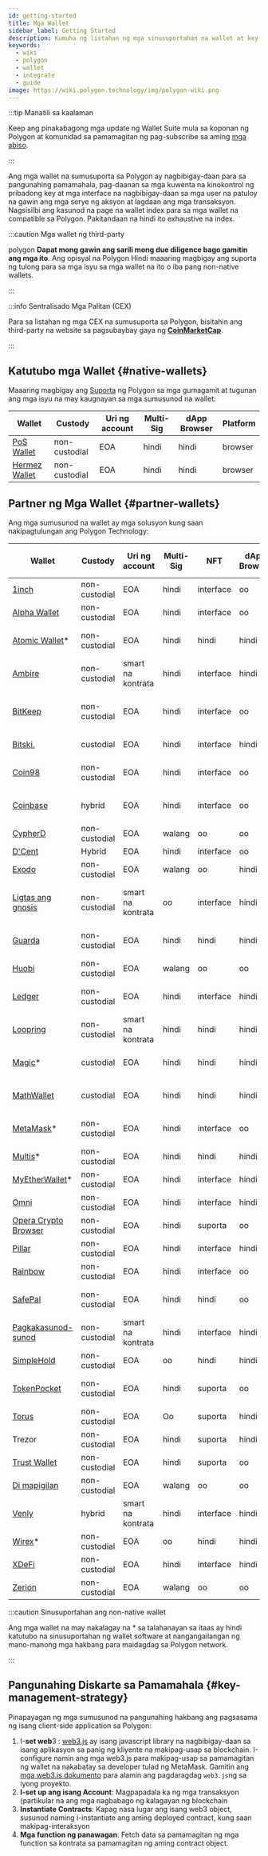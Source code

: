 ```yaml
---
id: getting-started
title: Mga Wallet
sidebar_label: Getting Started
description: Kumuha ng listahan ng mga sinusuportahan na wallet at key diskarte.
keywords:
  - wiki
  - polygon
  - wallet
  - integrate
  - guide
image: https://wiki.polygon.technology/img/polygon-wiki.png
---
```


:::tip Manatili sa kaalaman

Keep ang pinakabagong mga update ng Wallet Suite mula sa koponan ng Polygon at komunidad sa pamamagitan ng pag-subscribe sa aming [<ins>mga abiso</ins>](https://polygon.technology/notifications/).

:::

Ang mga wallet na sumusuporta sa Polygon ay nagbibigay-daan para sa pangunahing pamamahala, pag-daanan sa mga kuwenta na kinokontrol ng pribadong key at mga interface na nagbibigay-daan sa mga user na patuloy na gawin ang mga serye ng aksyon at lagdaan ang mga transaksyon.
Nagsisilbi ang kasunod na page na wallet index para sa mga wallet na compatible sa Polygon. Pakitandaan
na hindi ito exhaustive na index.

:::caution Mga wallet ng third-party

polygon **Dapat mong gawin ang sarili mong due diligence bago gamitin ang mga ito**. Ang opisyal na Polygon Hindi maaaring magbigay ang suporta ng tulong para sa mga isyu sa mga wallet na ito o iba pang non-native wallets.

:::

:::info Sentralisado Mga Palitan (CEX)

Para sa listahan ng mga CEX na sumusuporta sa Polygon, bisitahin ang third-party na website sa pagsubaybay gaya ng
[<ins>**CoinMarketCap**</ins>](https://coinmarketcap.com/currencies/polygon/markets).

:::

## Katutubo mga Wallet {#native-wallets}

Maaaring magbigay ang [Suporta](https://support.polygon.technology/support/home) ng Polygon sa mga gumagamit at tugunan ang mga isyu na may kaugnayan sa mga sumusunod na wallet:

| Wallet | Custody | Uri ng account | Multi-Sig | dApp Browser | Platform |
|----------------------------------------------------------------------|---------------|--------------|-----------|--------------|----------|
| [PoS Wallet](https://wallet.polygon.technology/login/) | non-custodial | EOA | hindi | hindi | browser |
| [Hermez Wallet](https://wallet.hermez.io/login) | non-custodial | EOA | hindi | hindi | browser |

## Partner ng Mga Wallet {#partner-wallets}

Ang mga sumusunod na wallet ay mga solusyon kung saan nakipagtulungan ang Polygon Technology:

| Wallet | Custody | Uri ng account | Multi-Sig | NFT | dApp Browser | Suporta sa Bridge | Fiat On-Ramp | Mga Platform |
|---	|---	|---	|---	|---	|---	|---	|---	|---	|
| [1inch](https://1inch.io/wallet/) | non-custodial | EOA | hindi | interface | oo | oo | oo | mobile |
| [Alpha Wallet](https://alphawallet.com/) | non-custodial | EOA | hindi | interface | oo | oo | oo | mobile, api/sdk |
| [Atomic Wallet](https://atomicwallet.io/)* | non-custodial | EOA | hindi | hindi | hindi | hindi | oo | mobile, desktop, api/sdk |
| [Ambire](https://www.ambire.com/) | non-custodial | smart na kontrata | hindi | interface | hindi | oo | oo | browser |
| [BitKeep](https://bitkeep.com/) | non-custodial | EOA | hindi | interface | oo | oo | Oo | mobile, extension ng browser |
| [Bitski.](https://www.bitski.com/) | custodial | EOA | hindi | interface | hindi | oo | hindi | browser, api/sdk |
| [Coin98](https://coin98.com/wallet) | non-custodial | EOA | hindi | interface | oo | oo | oo | mobile, browser, api/sdk |
| [Coinbase](https://www.coinbase.com/wallet) | hybrid | EOA | hindi | interface | oo | oo | oo | mobile, browser, api/sdk |
| [CypherD](https://cypherd.io/) | non-custodial | EOA | walang  | oo | oo | oo | oo | mobile |
| [D'Cent](https://dcentwallet.com/) | Hybrid | EOA | hindi | interface | oo | oo | hindi | mobile |
| [Exodo](https://www.exodus.com/) | non-custodial | EOA | walang  | oo | hindi | hindi | oo | mobile, desktop |
| [Ligtas ang gnosis](https://gnosis-safe.io/) | non-custodial | smart na kontrata | oo | interface | hindi | hindi | walang  | mobile, browser, desktop, api/sdk |
| [Guarda](https://guarda.com/) | non-custodial | EOA | hindi | hindi | hindi | oo | oo | mobile, browser, desktop |
| [Huobi](https://www.itoken.com/en) | non-custodial | EOA | walang  | oo | oo | oo | hindi | mobile |
| [Ledger](https://www.ledger.com/) | non-custodial | EOA | hindi | interface | hindi | hindi | Oo | hardware, mobile, desktop |
| [Loopring](https://loopring.io/#/) | non-custodial | smart na kontrata | hindi | hindi | hindi | hindi | hindi | mobile, api/sdk |
| [Magic](https://fortmatic.com/)* | custodial | EOA | hindi | hindi | hindi |   |   | mobile, browser, api/sdk |
| [MathWallet](https://mathwallet.org/en-us/) | custodial | EOA | hindi | hindi | hindi | oo | oo | mobile, browser, api/sdk |
| [MetaMask](https://metamask.io/)* | non-custodial | EOA | hindi | interface | oo | hindi | hindi | mobile, browser, api/sdk |
| [Multis](https://multis.co/)* | non-custodial | EOA | hindi | hindi | hindi |   | oo | mobile, desktop |
| [MyEtherWallet](https://www.myetherwallet.com/)* | non-custodial | EOA | hindi | interface | hindi |   | oo | mobile |
| [Omni](https://omni.app/) | non-custodial | EOA | hindi | interface | hindi | oo |   | mobile at api/sdk |
| [Opera Crypto Browser](https://www.opera.com/crypto/next) | non-custodial | EOA | hindi | suporta | oo |   |   | mobile, browser |
| [Pillar](https://www.pillar.fi/) | non-custodial | EOA | hindi | interface | hindi |   | oo | mobile |
| [Rainbow](https://rainbow.me/) | non-custodial | EOA | hindi | interface | oo |   | walang  | mobile at api/sdk |
| [SafePal](https://safepal.io/) | non-custodial | EOA | hindi | hindi | oo | Oo |   | hardware, mobile, api/sdk |
| [Pagkakasunod-sunod](https://sequence.app/auth) | non-custodial | smart na kontrata | hindi | interface | hindi |   |   | browser, api/sdk |
| [SimpleHold](https://simplehold.io/) | non-custodial | EOA | oo | hindi | hindi |   | oo | mobile at api/sdk |
| [TokenPocket](https://www.tokenpocket.pro/en) | non-custodial | EOA | hindi | suporta | oo | oo | oo | mobile, browser, api/sdk |
| [Torus](https://toruswallet.io/) | non-custodial | EOA | Oo | suporta | hindi | hindi | hindi | browser, api/sdk |
| Trezor | non-custodial | EOA | hindi | suporta | hindi |   |   | hardware, mobile |
| [Trust Wallet](https://trustwallet.com/) | non-custodial | EOA | hindi | suporta | oo |   | oo | mobile |
| [Di mapigilan](https://unstoppable.money/) | non-custodial | EOA | walang  | oo | oo |   | walang  | mobile at api/sdk |
| [Venly](https://www.venly.io/) | hybrid | smart na kontrata | hindi | interface | hindi |   |   | browser, api/sdk |
| [Wirex](https://wirexapp.com/en/wirex-wallet)* | non-custodial | EOA | oo | hindi | hindi |   |   | mobile |
| [XDeFi](https://www.xdefi.io/) | non-custodial | EOA | hindi | interface | hindi | hindi | hindi | browser |
| [Zerion](https://zerion.io/) | non-custodial | EOA | walang  | oo | oo | Oo |   | mobile, browser |

:::caution Sinusuportahan ang non-native wallet

Ang mga wallet na may nakalagay na * sa talahanayan sa itaas ay hindi katutubo na sinusuportahan ng wallet software at nangangailangan ng mano-manong mga hakbang para maidagdag sa Polygon network.

:::

## Pangunahing Diskarte sa Pamamahala {#key-management-strategy}

Pinapayagan ng mga sumusunod na pangunahing hakbang ang pagsasama ng isang client-side application sa Polygon:

1. I-**set web**3 : [web3.js](https://web3js.readthedocs.io/) ay isang javascript library na nagbibigay-daan sa isang aplikasyon sa panig ng kliyente na makipag-usap sa blockchain. I-configure namin ang mga web3.js para makipag-usap sa pamamagitan ng wallet na nakabatay sa developer tulad ng MetaMask. Gamitin ang [mga web3.js dokumento](https://web3js.readthedocs.io/en/v1.2.2/getting-started.html#adding-web3-js) para alamin ang pagdaragdag `web3.js`ng sa iyong proyekto.
2. **I-set up ang isang Account**: Magpapadala ka ng mga transaksyon (partikular na ang mga nagbabago ng kalagayan ng blockchain
3. **Instantiate Contracts**: Kapag nasa lugar ang isang web3 object, susunod naming i-instantiate ang aming deployed contract, kung saan makipag-interaksyon
4. **Mga function ng panawagan**: Fetch data sa pamamagitan ng mga function sa kontrata sa pamamagitan ng aming contract object.
